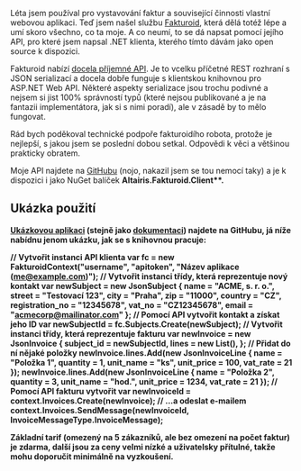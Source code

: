 <!-- dcterms:identifier = aspnetcz#4408 -->
<!-- dcterms:title = Představuji .NET klienta pro Fakturoid API -->
<!-- dcterms:abstract = Léta jsem používal pro vystavování faktur a související činnosti vlastní webovou aplikaci. Teď jsem našel službu Fakturoid, která dělá totéž lépe a umí skoro všechno, co ta moje. A co neumí, to se dá napsat pomocí jejího API, pro které jsem napsal .NET klienta, kterého tímto dávám jako open source k dispozici. -->
<!-- np9:categoryId = 7 -->
<!-- x4w:category = Software -->
<!-- np9:authorId = 1 -->
<!-- np9:authorEmail = michal.valasek@altairis.cz -->
<!-- dcterms:creator = Michal Altair Valášek -->
<!-- dcterms:created = 2013-08-05T20:07:12.287+02:00 -->
<!-- dcterms:dateAccepted = 2013-08-05T20:07:12+02:00 -->
<!-- x4w:pictureWidth = 150 -->
<!-- x4w:pictureHeight = 150 -->
<!-- x4w:pictureUrl = /perex-pictures/20130805-predstavuji-net-klienta-pro-fakturoid-api.png -->

Léta jsem používal pro vystavování faktur a související činnosti vlastní webovou aplikaci. Teď jsem našel službu [Fakturoid](http://www.fakturoid.cz/), která dělá totéž lépe a umí skoro všechno, co ta moje. A co neumí, to se dá napsat pomocí jejího API, pro které jsem napsal .NET klienta, kterého tímto dávám jako open source k dispozici.

Fakturoid nabízí [docela příjemné API](https://github.com/fakturoid/api). Je to vcelku příčetné REST rozhraní s JSON serializací a docela dobře funguje s klientskou knihovnou pro ASP.NET Web API. Některé aspekty serializace jsou trochu podivné a nejsem si jist 100% správností typů (které nejsou publikované a je na fantazii implementátora, jak si s nimi poradí), ale v zásadě by to mělo fungovat.

Rád bych poděkoval technické podpoře fakturoidího robota, protože je nejlepší, s jakou jsem se poslední dobou setkal. Odpovědi k věci a většinou prakticky obratem.

Moje API najdete na [GitHubu](https://github.com/ridercz/Fakturoid-API) (nojo, nakazil jsem se tou nemocí taky) a je k dispozici i jako NuGet balíček <strong abp="336">Altairis.Fakturoid.Client**.

## Ukázka použití

[Ukázkovou aplikaci](https://github.com/ridercz/Fakturoid-API/blob/master/Altairis.Fakturoid.Client.DemoApp/Program.cs) (stejně jako [dokumentaci](https://github.com/ridercz/Fakturoid-API/blob/master/Documentation.chm?raw=true)) najdete na GitHubu, já níže nabídnu jenom ukázku, jak se s knihovnou pracuje:

// Vytvořit instanci API klienta var fc = new FakturoidContext("username", "apitoken", "Název aplikace (me@example.com)"); // Vytvořit instanci třídy, která reprezentuje nový kontakt var newSubject = new JsonSubject { name = "ACME, s. r. o.", street = "Testovací 123", city = "Praha", zip = "11000", country = "CZ", registration_no = "12345678", vat_no = "CZ12345678", email = "acmecorp@mailinator.com" }; // Pomocí API vytvořit kontakt a získat jeho ID var newSubjectId = fc.Subjects.Create(newSubject); // Vytvořit instanci třídy, která reprezentuje fakturu var newInvoice = new JsonInvoice { subject_id = newSubjectId, lines = new List<jsoninvoiceline abp="342">(), }; // Přidat do ní nějaké položky newInvoice.lines.Add(new JsonInvoiceLine { name = "Položka 1", quantity = 1, unit_name = "ks", unit_price = 100, vat_rate = 21 }); newInvoice.lines.Add(new JsonInvoiceLine { name = "Položka 2", quantity = 3, unit_name = "hod.", unit_price = 1234, vat_rate = 21 }); // Pomocí API fakturu vytvořit var newInvoiceId = context.Invoices.Create(newInvoice); // ...a odeslat e-mailem context.Invoices.SendMessage(newInvoiceId, InvoiceMessageType.InvoiceMessage);</jsoninvoiceline>

Základní tarif (omezený na 5 zákazníků, ale bez omezení na počet faktur) je zdarma, další jsou za ceny velmi nízké a uživatelsky přítulné, takže mohu doporučit minimálně na vyzkoušení.
</strong>